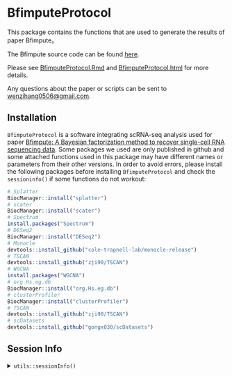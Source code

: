 # BfimputeProtocol
This package contains the functions that are used to generate the results of
paper Bfimpute。

The Bfimpute source code can be found [here](https://github.com/maiziezhoulab/BfimputeProtocol).

Please see [BfimputeProtocol.Rmd](https://github.com/maiziezhoulab/BfimputeProtocol/blob/master/BfimputeProtocol.Rmd) and [BfimputeProtocol.html](https://github.com/maiziezhoulab/BfimputeProtocol/blob/master/BfimputeProtocol.html) for more details.

Any questions about the paper or scripts can be sent to wenzihang0506@gmail.com.

## Installation
`BfimputeProtocol` is a software integrating scRNA-seq analysis used for paper
[Bfimpute: A Bayesian factorization method to recover single-cell RNA sequencing data](https://doi.org/10.1101/2021.02.10.430649). Some packages we used are only
published in github and some attached functions used in this package may have
different names or parameters from their other versions. In order to
avoid errors, please install the following packages before installing
`BfimputeProtocol` and check the `sessioninfo()` if some functions do not workout:

```R
# Splatter
BiocManager::install("splatter")
# scater
BiocManager::install("scater")
# Spectrum
install.packages("Spectrum")
# DESeq2
BiocManager::install("DESeq2")
# Monocle
devtools::install_github("cole-trapnell-lab/monocle-release")
# TSCAN
devtools::install_github("zji90/TSCAN")
# WGCNA
install.packages("WGCNA")
# org.Hs.eg.db
BiocManager::install("org.Hs.eg.db")
# clusterProfiler
BiocManager::install("clusterProfiler")
# TSCAN
devtools::install_github("zji90/TSCAN")
# scDatasets
devtools::install_github("gongx030/scDatasets")
```



## Session Info
<details>
<summary><code>utils::sessionInfo()</code></summary>
<pre>
R version 3.6.1 (2019-07-05)
Platform: x86_64-pc-linux-gnu (64-bit)
Running under: CentOS Linux 7 (Core)

Matrix products: default
BLAS/LAPACK: /share/software/user/open/openblas/0.2.19/lib/libopenblasp-r0.2.19.so

locale:
 [1] LC_CTYPE=en_US.UTF-8       LC_NUMERIC=C
 [3] LC_TIME=en_US.UTF-8        LC_COLLATE=en_US.UTF-8
 [5] LC_MONETARY=en_US.UTF-8    LC_MESSAGES=en_US.UTF-8
 [7] LC_PAPER=en_US.UTF-8       LC_NAME=C
 [9] LC_ADDRESS=C               LC_TELEPHONE=C
[11] LC_MEASUREMENT=en_US.UTF-8 LC_IDENTIFICATION=C

attached base packages:
 [1] splines   parallel  stats4    stats     graphics  grDevices utils
 [8] datasets  methods   base

other attached packages:
 [1] org.Hs.eg.db_3.10.0         AnnotationDbi_1.48.0
 [3] clusterProfiler_3.14.3      WGCNA_1.70-3
 [5] fastcluster_1.2.3           dynamicTreeCut_1.63-1
 [7] monocle_2.14.0              DDRTree_0.1.5
 [9] irlba_2.3.3                 VGAM_1.1-5
[11] Matrix_1.2-17               TSCAN_1.7.0
[13] ggbeeswarm_0.6.0            ggpubr_0.4.0
[15] pheatmap_1.0.12             DESeq2_1.26.0
[17] cluster_2.1.0               Spectrum_1.1
[19] ggthemes_4.2.4              gridExtra_2.3
[21] cowplot_1.1.1               scater_1.14.6
[23] ggplot2_3.3.5               SingleCellExperiment_1.8.0
[25] SummarizedExperiment_1.16.1 DelayedArray_0.12.3
[27] BiocParallel_1.20.1         matrixStats_0.60.0
[29] Biobase_2.46.0              GenomicRanges_1.38.0
[31] GenomeInfoDb_1.22.1         IRanges_2.20.2
[33] S4Vectors_0.24.4            BiocGenerics_0.32.0

loaded via a namespace (and not attached):
  [1] ClusterR_1.2.5           tidyr_1.1.3              bit64_4.0.5
  [4] knitr_1.33               data.table_1.14.0        rpart_4.1-15
  [7] RCurl_1.98-1.3           doParallel_1.0.16        generics_0.1.0
 [10] preprocessCore_1.48.0    RSQLite_2.2.7            RANN_2.6.1
 [13] europepmc_0.4            combinat_0.0-8           bit_4.0.4
 [16] enrichplot_1.6.1         xml2_1.3.2.9001          httpuv_1.6.1
 [19] assertthat_0.2.1         viridis_0.6.1            xfun_0.25
 [22] hms_1.1.0                promises_1.2.0.1         fansi_0.5.0
 [25] progress_1.2.2           caTools_1.18.2           readxl_1.3.1
 [28] igraph_1.2.6             DBI_1.1.1                geneplotter_1.64.0
 [31] htmlwidgets_1.5.3        sparsesvd_0.2            purrr_0.3.4
 [34] ellipsis_0.3.2           dplyr_1.0.7              backports_1.2.1
 [37] annotate_1.64.0          vctrs_0.3.8              abind_1.4-5
 [40] cachem_1.0.5             withr_2.4.2              ggforce_0.3.3
 [43] triebeard_0.3.0          checkmate_2.0.0          prettyunits_1.1.1
 [46] mclust_5.4.7             DOSE_3.12.0              crayon_1.4.1
 [49] genefilter_1.68.0        pkgconfig_2.0.3          slam_0.1-48
 [52] tweenr_1.0.2             nlme_3.1-140             vipor_0.4.5
 [55] nnet_7.3-12              rlang_0.4.11             diptest_0.76-0
 [58] lifecycle_1.0.0          rsvd_1.0.3               cellranger_1.1.0
 [61] polyclip_1.10-0          urltools_1.7.3           carData_3.0-4
 [64] base64enc_0.1-3          beeswarm_0.4.0           ggridges_0.5.3
 [67] png_0.1-7                viridisLite_0.4.0        bitops_1.0-7
 [70] KernSmooth_2.23-15       blob_1.2.2               DelayedMatrixStats_1.8.0
 [73] stringr_1.4.0            qvalue_2.18.0            jpeg_0.1-9
 [76] rstatix_0.7.0            gridGraphics_0.5-1       ggsignif_0.6.2
 [79] scales_1.1.1             memoise_2.0.0            magrittr_2.0.1
 [82] plyr_1.8.6               gplots_3.1.1             zlibbioc_1.32.0
 [85] compiler_3.6.1           HSMMSingleCell_1.6.0     RColorBrewer_1.1-2
 [88] XVector_0.26.0           htmlTable_2.2.1          Formula_1.2-4
 [91] MASS_7.3-51.4            mgcv_1.8-28              tidyselect_1.1.1
 [94] stringi_1.7.3            forcats_0.5.1            densityClust_0.3
 [97] GOSemSim_2.12.1          BiocSingular_1.2.2       locfit_1.5-9.4
[100] latticeExtra_0.6-29      ggrepel_0.9.1            grid_3.6.1
[103] fastmatch_1.1-3          tools_3.6.1              rio_0.5.27
[106] rstudioapi_0.13          foreach_1.5.1            foreign_0.8-71
[109] farver_2.1.0             Rtsne_0.15               ggraph_2.0.5
[112] RcppZiggurat_0.1.6       digest_0.6.27            rvcheck_0.1.8
[115] BiocManager_1.30.16      FNN_1.1.3                shiny_1.6.0
[118] qlcMatrix_0.9.7          Rcpp_1.0.7               car_3.0-11
[121] broom_0.7.9              later_1.2.0              httr_1.4.2
[124] colorspace_2.0-2         XML_3.99-0.3             graphlayouts_0.7.1
[127] ggplotify_0.0.8          xtable_1.8-4             gmp_0.6-1
[130] jsonlite_1.7.2           tidygraph_1.2.0          Rfast_2.0.3
[133] R6_2.5.0                 Hmisc_4.5-0              pillar_1.6.2
[136] htmltools_0.5.1.1        mime_0.11                glue_1.4.2
[139] fastmap_1.1.0            BiocNeighbors_1.4.2      codetools_0.2-16
[142] fgsea_1.12.0             utf8_1.2.2               lattice_0.20-38
[145] tibble_3.1.3             curl_4.3.2               gtools_3.9.2            
[148] zip_2.2.0                GO.db_3.10.0             openxlsx_4.2.4
[151] survival_3.2-12          limma_3.42.2             docopt_0.7.1
[154] fastICA_1.2-2            munsell_0.5.0            DO.db_2.9
[157] GenomeInfoDbData_1.2.2   iterators_1.0.13         impute_1.60.0
[160] haven_2.4.3              reshape2_1.4.4           gtable_0.3.0
</pre>
</details>
